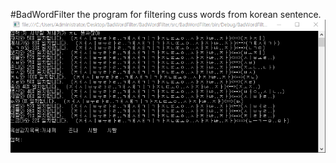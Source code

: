 #BadWordFilter
the program for filtering cuss words from korean sentence.
![Alt text](screenshot.png)